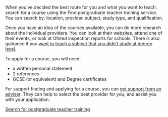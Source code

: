 When you’ve decided the best route for you and what you want to teach, search for a course using the Find postgraduate teacher training service. You can search by: location, provider, subject, study type, and qualification. 

Once you have an idea of the courses available, you can do more research about the individual providers. You can look at their websites, attend one of their events, or look at Ofsted inspection reports for schools. There is also guidance if you [want to teach a subject that you didn't study at degree level](/guidance/become-a-teacher-in-england#subject-knowledge-enhancement-courses).

To apply for a course, you will need:

* a written personal statement
* 2 references
* GCSE (or equivalent) and Degree certificates

For support finding and applying for a course, you can [get support from an adviser](/tta-service). They can help to select the best provider for you, and assist you with your application. 

<a href="https://www.gov.uk/find-postgraduate-teacher-training-courses" class="button button--smaller button--no-external-icon">Search for postgraduate teacher training</a>
